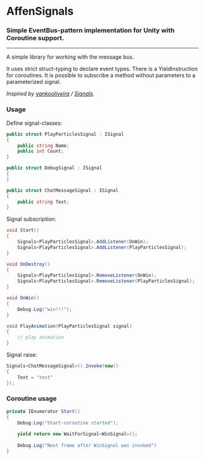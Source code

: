 # AffenSignals

### Simple EventBus-pattern implementation for Unity with Coroutine support.

---

A simple library for working with the message bus. 

It uses strict struct-typing to declare event types. 
There is a YieldInstruction for coroutines.
It is possible to subscribe a method without parameters to a parameterized signal.

*Inspired by [yankooliveira](https://github.com/yankooliveira) / [Signals](https://github.com/yankooliveira/signals).*

### Usage

Define signal-classes:
```c#
public struct PlayParticlesSignal : ISignal
{
    public string Name;
    public int Count;
}

public struct DebugSignal : ISignal
{
}

public struct ChatMessageSignal : ISignal
{
    public string Text;
}
```

Signal subscription:
```c#
void Start()
{
    Signals<PlayParticlesSignal>.AddListener(OnWin);
    Signals<PlayParticlesSignal>.AddListener(PlayParticlesSignal);
}

void OnDestroy()
{
    Signals<PlayParticlesSignal>.RemoveListener(OnWin);
    Signals<PlayParticlesSignal>.RemoveListener(PlayParticlesSignal);
}

void OnWin()
{
    Debug.Log("win!!!");
}

void PlayAnimation(PlayParticlesSignal signal)
{
    // play animation
}
```

Signal raise:
```c#
Signals<ChatMessageSignal>().Invoke(new()
{
    Text = "test"
});
```

### Coroutine usage

```c#
private IEnumerator Start()
{
    Debug.Log("Start-coroutine started");
    
    yield return new WaitForSignal<WinSignal>();
    
    Debug.Log("Next frame after WinSignal was invoked")
}
```